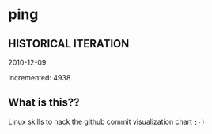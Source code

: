# ping

## HISTORICAL ITERATION
2010-12-09

Incremented: 4938

## What is this?? 
Linux skills to hack the github commit visualization chart `;-)`

